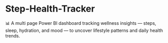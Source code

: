 # Step-Health-Tracker
📊 A multi page Power BI dashboard tracking wellness insights — steps, sleep, hydration, and mood — to uncover lifestyle patterns and daily health trends.
